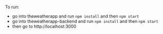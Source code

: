 To run:

- go into theweatherapp and run `npm install` and then `npm start`
- go into theweatherapp-backend and run `npm install` and then `npm start`
- then go to http://localhost:3000
